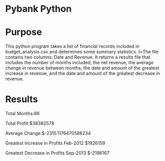 # Pybank Python
 # Purpose
This python program takes a list of financial records included in budget_analysis.csv and determines some summary statistics. t=The file contains two columns: Date and Revenue. It returns a results file that includes the number of months included, the net revenue, the average change in revenue between months, the date and amount of the greatest increase in revenue, and the date and amount of the greatest decrease in revenue.
# Results
Total Months:86

Total Profit:$38382578

Average Change:$-2315.1176470588234

Greatest Increase in Profits Feb-2012 $1926159

Greatest Decrease in Profits Sep-2013 $-2196167

